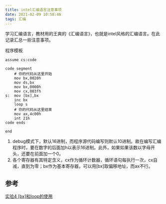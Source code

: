 ```yaml
---
title: intel汇编语言注意事项
date: 2021-02-09 10:58:46
tags: 汇编
---
```


学习汇编语言，教材用的王爽的《汇编语言》，也就是intel风格的汇编语言。在此记录汇总一些注意事项。
<!-- more -->

程序模板

```assembly
assume cs:code

code segment
    # 你的代码从这里开始
    mov bx,0020h
    mov ds,bx
    mov bx,0000h
    mov cx,003fh
s:  mov [bx],bx
    inc bx
    loop s
    # 你的代码从这里结束
    mov ax,4c00h
    int 21h
code ends

end
```

1. debug模式下，默认16进制，而程序源代码编写则默认10进制。故在编写汇编程序时，要在数字的后面加h以表示16进制。此外，如果如果该数以字母开头，还要在前面加一个0。
2. 各个寄存器有其特定含义，cx作为循环计数器，循环语句每执行一次，cx自减，直到为零；bx作为基本寄存器，可以用[bx]取偏移地址，而ax不行。

## 参考

[实验4  [bx]和loop的使用](https://www.cnblogs.com/Base-Of-Practice/articles/6883892.html)

